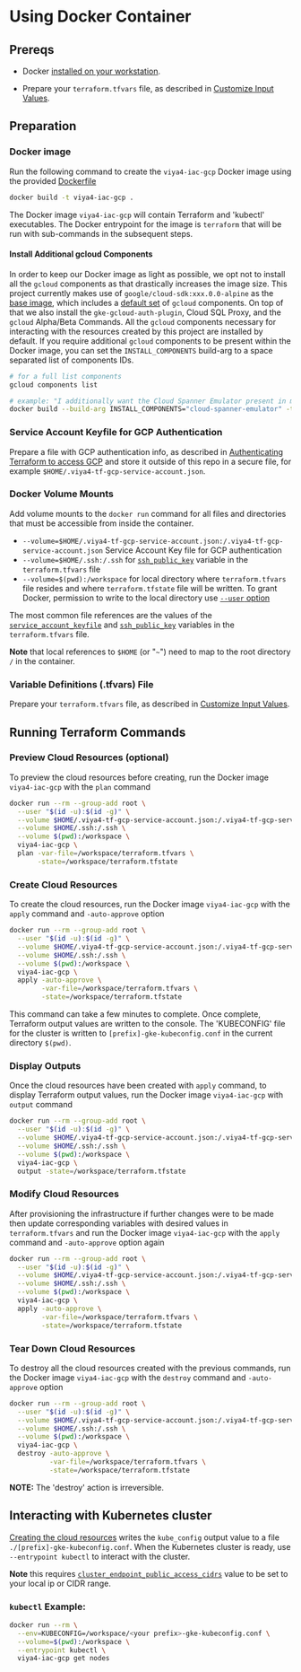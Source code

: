 # Using Docker Container

## Prereqs

- Docker [installed on your workstation](../../README.md#docker).

- Prepare your `terraform.tfvars` file, as described in [Customize Input Values](../../README.md#customize-input-values).

## Preparation

### Docker image

Run the following command to create the `viya4-iac-gcp` Docker image using the provided [Dockerfile](../../Dockerfile)

```bash
docker build -t viya4-iac-gcp .
```

The Docker image `viya4-iac-gcp` will contain Terraform and 'kubectl' executables. The Docker entrypoint for the image is `terraform` that will be run with sub-commands in the subsequent steps.

#### Install Additional gcloud Components

In order to keep our Docker image as light as possible, we opt not to install all the `gcloud` components as that drastically increases the image size. This project currently makes use of `google/cloud-sdk:xxx.0.0-alpine` as the [base image](https://hub.docker.com/r/google/cloud-sdk/tags), which includes a [default set](https://github.com/GoogleCloudPlatform/cloud-sdk-docker#components-installed-in-each-tag) of `gcloud` components. On top of that we also install the `gke-gcloud-auth-plugin`, Cloud SQL Proxy, and the `gcloud` Alpha/Beta Commands. All the `gcloud` components necessary for interacting with the resources created by this project are installed by default. If you require additional `gcloud` components to be present within the Docker image, you can set the `INSTALL_COMPONENTS` build-arg to a space separated list of components IDs.

```bash
# for a full list components
gcloud components list

# example: "I additionally want the Cloud Spanner Emulator present in my Docker image"
docker build --build-arg INSTALL_COMPONENTS="cloud-spanner-emulator" -t viya4-iac-gcp . 
```


### Service Account Keyfile for GCP Authentication 

Prepare a file with GCP authentication info, as described in [Authenticating Terraform to access GCP](./TerraformGCPAuthentication.md) and store it outside of this repo in a secure file, for example `$HOME/.viya4-tf-gcp-service-account.json`.

### Docker Volume Mounts

Add volume mounts to the `docker run` command for all files and directories that must be accessible from inside the container.
- `--volume=$HOME/.viya4-tf-gcp-service-account.json:/.viya4-tf-gcp-service-account.json` Service Account Key file for GCP authentication
- `--volume=$HOME/.ssh:/.ssh` for [`ssh_public_key`](../CONFIG-VARS.md#required-variables) variable in the `terraform.tfvars` file
- `--volume=$(pwd):/workspace` for local directory where `terraform.tfvars` file resides and where `terraform.tfstate` file will be written. To grant Docker, permission to write to the local directory use [`--user` option](https://docs.docker.com/engine/reference/run/#user)

The most common file references are the values of the [`service_account_keyfile`](../CONFIG-VARS.md#required-variables) and [`ssh_public_key`](../CONFIG-VARS.md#required-variables) variables in the `terraform.tfvars` file.

**Note** that local references to `$HOME` (or "`~`") need to map to the root directory `/` in the container.

### Variable Definitions (.tfvars) File

Prepare your `terraform.tfvars` file, as described in [Customize Input Values](../../README.md#customize-input-values).

## Running Terraform Commands

### Preview Cloud Resources (optional)

To preview the cloud resources before creating, run the Docker image `viya4-iac-gcp` with the `plan` command

```bash
docker run --rm --group-add root \
  --user "$(id -u):$(id -g)" \
  --volume $HOME/.viya4-tf-gcp-service-account.json:/.viya4-tf-gcp-service-account.json \
  --volume $HOME/.ssh:/.ssh \
  --volume $(pwd):/workspace \
  viya4-iac-gcp \
  plan -var-file=/workspace/terraform.tfvars \
       -state=/workspace/terraform.tfstate  
```

### Create Cloud Resources

To create the cloud resources, run the Docker image `viya4-iac-gcp` with the `apply` command and `-auto-approve` option

```bash
docker run --rm --group-add root \
  --user "$(id -u):$(id -g)" \
  --volume $HOME/.viya4-tf-gcp-service-account.json:/.viya4-tf-gcp-service-account.json \
  --volume $HOME/.ssh:/.ssh \
  --volume $(pwd):/workspace \
  viya4-iac-gcp \
  apply -auto-approve \
        -var-file=/workspace/terraform.tfvars \
        -state=/workspace/terraform.tfstate 
```

This command can take a few minutes to complete. Once complete, Terraform output values are written to the console. The 'KUBECONFIG' file for the cluster is written to `[prefix]-gke-kubeconfig.conf` in the current directory `$(pwd)`.

### Display Outputs

Once the cloud resources have been created with `apply` command, to display Terraform output values, run the Docker image `viya4-iac-gcp` with `output` command

```bash
docker run --rm --group-add root \
  --user "$(id -u):$(id -g)" \
  --volume $HOME/.viya4-tf-gcp-service-account.json:/.viya4-tf-gcp-service-account.json \
  --volume $HOME/.ssh:/.ssh \
  --volume $(pwd):/workspace \
  viya4-iac-gcp \
  output -state=/workspace/terraform.tfstate 
```

### Modify Cloud Resources

After provisioning the infrastructure if further changes were to be made then update corresponding variables with desired values in `terraform.tfvars` and run the Docker image `viya4-iac-gcp` with the `apply` command and `-auto-approve` option again

```bash
docker run --rm --group-add root \
  --user "$(id -u):$(id -g)" \
  --volume $HOME/.viya4-tf-gcp-service-account.json:/.viya4-tf-gcp-service-account.json \
  --volume $HOME/.ssh:/.ssh \
  --volume $(pwd):/workspace \
  viya4-iac-gcp \
  apply -auto-approve \
        -var-file=/workspace/terraform.tfvars \
        -state=/workspace/terraform.tfstate 
```

### Tear Down Cloud Resources 

To destroy all the cloud resources created with the previous commands, run the Docker image `viya4-iac-gcp` with the `destroy` command and `-auto-approve` option

```bash
docker run --rm --group-add root \
  --user "$(id -u):$(id -g)" \
  --volume $HOME/.viya4-tf-gcp-service-account.json:/.viya4-tf-gcp-service-account.json \
  --volume $HOME/.ssh:/.ssh \
  --volume $(pwd):/workspace \
  viya4-iac-gcp \
  destroy -auto-approve \
          -var-file=/workspace/terraform.tfvars \
          -state=/workspace/terraform.tfstate
```
**NOTE:** The 'destroy' action is irreversible.

## Interacting with Kubernetes cluster

[Creating the cloud resources](#create-cloud-resources) writes the `kube_config` output value to a file `./[prefix]-gke-kubeconfig.conf`. When the Kubernetes cluster is ready, use `--entrypoint kubectl` to interact with the cluster.

**Note** this requires [`cluster_endpoint_public_access_cidrs`](../CONFIG-VARS.md#admin-access) value to be set to your local ip or CIDR range.

### `kubectl` Example:

```bash
docker run --rm \
  --env=KUBECONFIG=/workspace/<your prefix>-gke-kubeconfig.conf \
  --volume=$(pwd):/workspace \
  --entrypoint kubectl \
  viya4-iac-gcp get nodes 

```
